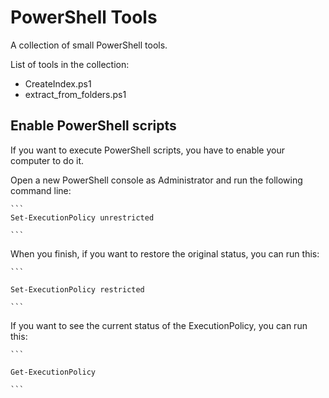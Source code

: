<h1>PowerShell Tools</h1>
A collection of small PowerShell tools.

List of tools in the collection:
<ul>
	<li>
		CreateIndex.ps1
	</li>
	<li>
		extract_from_folders.ps1
	</li>
</ul>

<h2>Enable PowerShell scripts</h2>

If you want to execute PowerShell scripts, you have to enable your computer to do it.

Open a new PowerShell console as Administrator and run the following command line:

	```
	Set-ExecutionPolicy unrestricted
	
	```

When you finish, if you want to restore the original status, you can run this:

	```
	
	Set-ExecutionPolicy restricted
	
	```
	
If you want to see the current status of the ExecutionPolicy, you can run this:

	```
	
	Get-ExecutionPolicy
	
	```